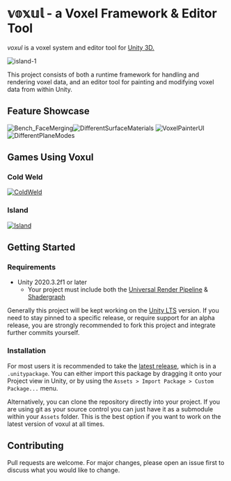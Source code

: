 # 𝕧𝕠𝕩𝕦𝕝 - a Voxel Framework & Editor Tool

*voxul* is a voxel system and editor tool for [Unity 3D.](https://unity.com/)

![island-1](https://user-images.githubusercontent.com/5094696/149266031-c3606c4f-bbb0-4726-8692-45b26ac7ef25.png)

This project consists of both a runtime framework for handling and rendering voxel data, and an editor tool for painting and modifying voxel data from within Unity.

## Feature Showcase

![Bench_FaceMerging](https://user-images.githubusercontent.com/5094696/149459399-85eebd4f-729c-4093-988e-853b86874395.gif)![DifferentSurfaceMaterials](https://user-images.githubusercontent.com/5094696/149460110-ebd04cf3-7407-4164-8f15-58fc6ff1d13f.gif)
![VoxelPainterUI](https://user-images.githubusercontent.com/5094696/149496255-ca06bae6-c1ca-4a9e-ab6d-8f86a4a5462e.png)
![DifferentPlaneModes](https://user-images.githubusercontent.com/5094696/149496273-9b6c8d77-05a4-4ff3-9a3c-b4d0f59cf8ba.png)

## Games Using Voxul

### Cold Weld

[![ColdWeld](https://user-images.githubusercontent.com/5094696/149497037-9f3be769-4bc9-48f3-8332-a1018a01462b.png)](https://cow-trix.itch.io/cold-weld)

### Island

[![Island](https://user-images.githubusercontent.com/5094696/149497135-009c6447-b803-4ff0-aa48-59a4347633fa.png)](https://cow-trix.itch.io/island-1)

## Getting Started

### Requirements

- Unity 2020.3.2f1 or later
    - Your project must include both the [Universal Render Pipeline](https://docs.unity3d.com/Packages/com.unity.render-pipelines.universal@11.0/manual/index.html) & [Shadergraph](https://unity.com/shader-graph)

Generally this project will be kept working on the [Unity LTS](https://unity3d.com/unity/qa/lts-releases) version. If you need to stay pinned to a specific release, or require support for an alpha release, you are strongly recommended to fork this project and integrate further commits yourself.

### Installation

For most users it is recommended to take the [latest release](https://github.com/cowtrix/voxul/releases), which is in a `.unitypackage`. You can either import this package by dragging it onto your Project view in Unity, or by using the `Assets > Import Package > Custom Package...` menu.

Alternatively, you can clone the repository directly into your project. If you are using git as your source control you can just have it as a submodule within your `Assets` folder. This is the best option if you want to work on the latest version of voxul at all times.

## Contributing

Pull requests are welcome. For major changes, please open an issue first to discuss what you would like to change.
